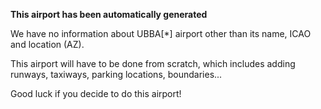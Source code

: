 **This airport has been automatically generated**

We have no information about UBBA[*] airport other than its name, ICAO and location (AZ).

This airport will have to be done from scratch, which includes adding runways, taxiways, parking locations, boundaries...

Good luck if you decide to do this airport!